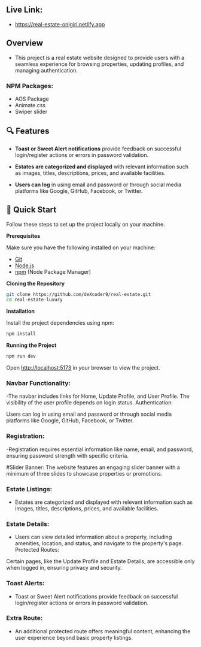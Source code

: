 ## Live Link:

- https://real-estate-onigiri.netlify.app


## <a name="overview"> Overview</a>

- This project is a real estate website designed to provide users with a seamless experience for browsing properties, updating profiles, and managing authentication.

### NPM Packages:

- AOS Package
- Animate.css
- Swiper slider

## <a name="features">🔍 Features</a>
- **Toast or Sweet Alert notifications** provide feedback on successful login/register actions or errors in password validation.

- **Estates are categorized and displayed** with relevant information such as images, titles, descriptions, prices, and available facilities.

- **Users can log** in using email and password or through social media platforms like Google, GitHub, Facebook, or Twitter.



## <a name="quick-start">🤸 Quick Start</a>

Follow these steps to set up the project locally on your machine.

**Prerequisites**

Make sure you have the following installed on your machine:

- [Git](https://git-scm.com/)
- [Node.js](https://nodejs.org/en)
- [npm](https://www.npmjs.com/) (Node Package Manager)

**Cloning the Repository**

```bash
git clone https://github.com/deXcoder9/real-estate.git
cd real-estate-luxury
```

**Installation**

Install the project dependencies using npm:

```bash
npm install
```

**Running the Project**

```bash
npm run dev
```

Open [http://localhost:5173](http://localhost:5173) in your browser to view the project.


### Navbar Functionality: <br />

-The navbar includes links for Home, Update Profile, and User Profile. The visibility of the user profile depends on login status.
Authentication:

Users can log in using email and password or through social media platforms like Google, GitHub, Facebook, or Twitter.

### Registration: <br />

-Registration requires essential information like name, email, and password, ensuring password strength with specific criteria.

#Slider Banner:
The website features an engaging slider banner with a minimum of three slides to showcase properties or promotions.

### Estate Listings: <br />

- Estates are categorized and displayed with relevant information such as images, titles, descriptions, prices, and available facilities.

### Estate Details: <br />

- Users can view detailed information about a property, including amenities, location, and status, and navigate to the property's page.
Protected Routes:

Certain pages, like the Update Profile and Estate Details, are accessible only when logged in, ensuring privacy and security.

### Toast Alerts: <br />

- Toast or Sweet Alert notifications provide feedback on successful login/register actions or errors in password validation.

### Extra Route: <br />

- An additional protected route offers meaningful content, enhancing the user experience beyond basic property listings.
